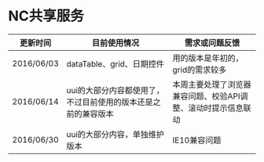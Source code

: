 # NC共享服务

| 更新时间  | 目前使用情况 | 需求或问题反馈 |
| --- | --- | --- |
| 2016/06/03  | dataTable、grid、日期控件 | 用的版本是年初的，grid的需求较多  |
| 2016/06/14  | uui的大部分内容都使用了，不过目前使用的版本还是之前的兼容版本 | 本周主要处理了浏览器兼容问题、校验API调整、滚动时提示信息联动 |
| 2016/06/30  | uui的大部分内容，单独维护版本 | IE10兼容问题 |
